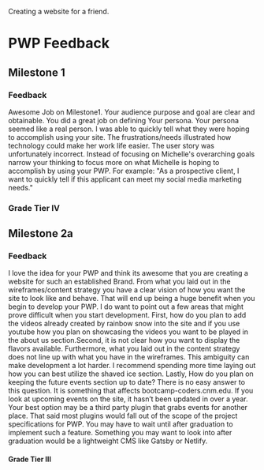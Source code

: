 Creating a website for a friend.
# PWP Feedback
## Milestone 1
### Feedback
Awesome Job on Milestone1. Your audience purpose and goal are clear and obtainable. You did a great job on defining Your persona. Your persona seemed like a real person. I was able to quickly tell what they were hoping to accomplish using your site. The frustrations/needs illustrated how technology could make her work life easier. The user story was unfortunately incorrect. Instead of focusing on Michelle's overarching goals narrow your thinking to focus more on what Michelle is hoping to accomplish by using your PWP. For example: "As a prospective client, I want to quickly tell if this applicant can meet my social media marketing needs."
### Grade Tier IV
## Milestone 2a
### Feedback
I love the idea for your PWP and think its awesome that you are creating a website for such an established Brand. From what you laid out in the wireframes/content strategy you have a clear vision of how you want the site to look like and behave.  That will end up being a huge benefit when you begin to develop your PWP. I do want to point out a few areas that might prove difficult when you start development. First, how do you plan to add the videos already created by rainbow snow into the site and if you use youtube how you plan on showcasing the videos you want to be played in the about us section.Second, it is not clear how you want to display the flavors available. Furthermore, what you laid out in the content strategy does not line up with what you have in the wireframes. This ambiguity can make development a lot harder.  I recommend spending more time laying out how you can best utilize the shaved ice section. Lastly, How do you plan on keeping the future events section up to date? There is no easy answer to this question. It is something that affects bootcamp-coders.cnm.edu. If you look at upcoming events on the site, it hasn’t been updated in over a year. Your best option may be a third party plugin that grabs events for another place. That said most plugins would fall out of the scope of the project specifications for PWP. You may have to wait until after graduation to implement such a feature. Something you may want to look into after graduation would be a lightweight CMS like Gatsby or Netlify. 
#### Grade Tier III
